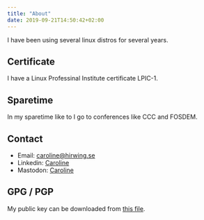 ```yaml
---
title: "About"
date: 2019-09-21T14:50:42+02:00
---
```

I have been using several linux distros for several years.

## Certificate
I have a Linux Professinal Institute certificate LPIC-1.

## Sparetime
In my sparetime like to I go to conferences like CCC and FOSDEM.

## Contact
 - Email: [caroline@hirwing.se](mailto:caroline@hirwing.se)
 - Linkedin: [Caroline](https://www.linkedin.com/in/caroline-hirwing/)
 - Mastodon: [Caroline](https://chaos.social/@concate) 

## GPG / PGP
My public key can be downloaded from [this file](/E190D0BC.pub).
